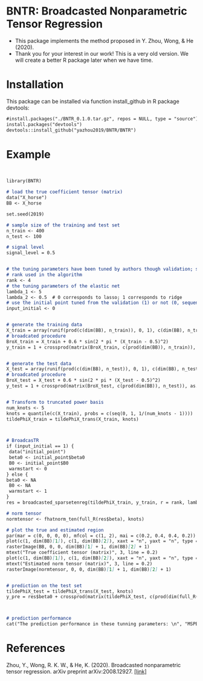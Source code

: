 # BNTR: Broadcasted Nonparametric Tensor Regression
- This package implements the method proposed in Y. Zhou, Wong, & He (2020). 
- Thank you for your interest in our work! This is a very old version. We will create a better R package later when we have time.

# Installation
This package can be installed via function install_github in R package devtools:
```markdown
#install.packages("./BNTR_0.1.0.tar.gz", repos = NULL, type = "source")
install.packages("devtools")
devtools::install_github("yazhou2019/BNTR/BNTR")
```

# Example 
```markdown


library(BNTR)

# load the true coefficient tensor (matrix)
data("X_horse")
BB <- X_horse

set.seed(2019)

# sample size of the training and test set
n_train <- 400
n_test <- 100

# signal level
signal_level = 0.5


# the tuning parameters have been tuned by authors though validation; see the paper and test_validation.R
# rank used in the algorithm
rank <- 4
# the tuning parameters of the elastic net
lambda_1 <- 5
lambda_2 <- 0.5  # 0 corresponds to lasso; 1 corresponds to ridge
# use the initial point tuned from the validation (1) or not (0, sequential warmstart)
input_initial <- 0


# generate the training data
X_train = array(runif(prod(c(dim(BB), n_train)), 0, 1), c(dim(BB), n_train))
# broadcated procedure
BroX_train = X_train + 0.6 * sin(2 * pi * (X_train - 0.5)^2)
y_train = 1 + crossprod(matrix(BroX_train, c(prod(dim(BB)), n_train)), as.vector(BB)) + signal_level * rnorm(n_train)


# generate the test data
X_test = array(runif(prod(c(dim(BB), n_test)), 0, 1), c(dim(BB), n_test))
# broadcated procedure
BroX_test = X_test + 0.6 * sin(2 * pi * (X_test - 0.5)^2)
y_test = 1 + crossprod(matrix(BroX_test, c(prod(dim(BB)), n_test)), as.vector(BB)) + signal_level * rnorm(n_test)


# Transform to truncated power basis
num_knots <- 5
knots = quantile(c(X_train), probs = c(seq(0, 1, 1/(num_knots - 1))))
tildePhiX_train = tildePhiX_trans(X_train, knots)



# BroadcasTR
if (input_initial == 1) {
 data("initial_point")
 beta0 <- initial_point$beta0
 B0 <- initial_point$B0
 warmstart <- 0
} else {
beta0 <- NA
 B0 <- NA
 warmstart <- 1
}
res = broadcasted_sparsetenreg(tildePhiX_train, y_train, r = rank, lambda = lambda_1, alpha = lambda_2, warmstart = warmstart, beta0 = beta0, B0=B0, Replicates=1)

# norm tensor
normtensor <- fhatnorm_ten(full_R(res$beta), knots)

# plot the true and estimated region
par(mar = c(0, 0, 0, 0), mfcol = c(1, 2), mai = c(0.2, 0.4, 0.4, 0.2))
plot(c(1, dim(BB)[1]), c(1, dim(BB)[2]), xaxt = "n", yaxt = "n", type = "n")
rasterImage(BB, 0, 0, dim(BB)[1] + 1, dim(BB)[2] + 1)
mtext("True coefficient tensor (matrix)", 3, line = 0.2)
plot(c(1, dim(BB)[1]), c(1, dim(BB)[2]), xaxt = "n", yaxt = "n", type = "n")
mtext("Estimated norm tensor (matrix)", 3, line = 0.2)
rasterImage(normtensor, 0, 0, dim(BB)[1] + 1, dim(BB)[2] + 1)


# prediction on the test set
tildePhiX_test = tildePhiX_trans(X_test, knots)
y_pre = res$beta0 + crossprod(matrix(tildePhiX_test, c(prod(dim(full_R(res$beta))), n_test)), as.vector(full_R(res$beta)))



# prediction performance
cat("The prediction performance in these tunning parameters: \n", "MSPE =", sum((y_test - y_pre)^2)/n_test, "\n")


```

# References
Zhou, Y., Wong, R. K. W., & He, K. (2020). Broadcasted nonparametric tensor regression. arXiv preprint arXiv:2008.12927. [\[link\]](https://arxiv.org/abs/2008.12927)
